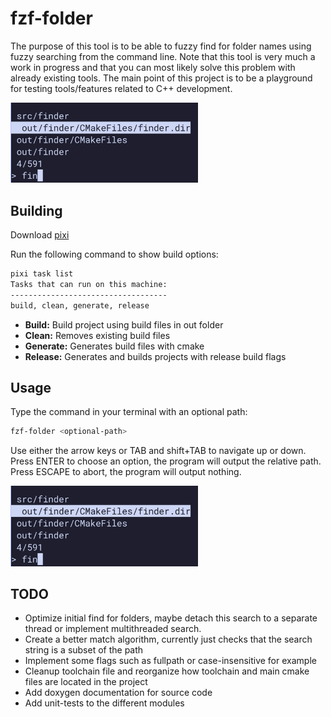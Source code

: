 # fzf-folder
The purpose of this tool is to be able to fuzzy find
for folder names using fuzzy searching from the command line.
Note that this tool is very much a work in progress and that you can most likely
solve this problem with already existing tools. The main point of this project is to
be a playground for testing tools/features related to C++ development.

<img src="docs/preview.png" alt="preview" width="300"/>

## Building

Download [pixi](https://prefix.dev/)

Run the following command to show build options:

```bash
pixi task list
Tasks that can run on this machine:
-----------------------------------
build, clean, generate, release
```

* **Build:** Build project using build files in out folder
* **Clean:** Removes existing build files
* **Generate:** Generates build files with cmake
* **Release:** Generates and builds projects with release build flags

## Usage

Type the command in your terminal with an optional path:

```bash
fzf-folder <optional-path>
```

Use either the arrow keys or TAB and shift+TAB to navigate up or down.
Press ENTER to choose an option, the program will output the relative path.
Press ESCAPE to abort, the program will output nothing.

<img src="docs/preview.png" alt="preview" width="300"/>

## TODO

* Optimize initial find for folders, maybe detach this search to a separate thread or implement multithreaded search.
* Create a better match algorithm, currently just checks that the search string is a subset of the path
* Implement some flags such as fullpath or case-insensitive for example
* Cleanup toolchain file and reorganize how toolchain and main cmake files are located in the project
* Add doxygen documentation for source code
* Add unit-tests to the different modules
